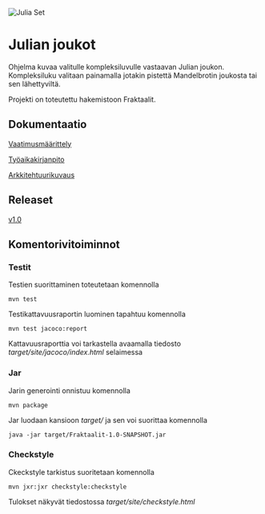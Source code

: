 ![Julia Set](https://github.com/oskarTom/ot-harjoitustyo/blob/master/images/Julia%202.png)

# Julian joukot
Ohjelma kuvaa valitulle kompleksiluvulle vastaavan Julian joukon. Kompleksiluku valitaan painamalla jotakin pistettä Mandelbrotin joukosta tai sen lähettyviltä.

Projekti on toteutettu hakemistoon Fraktaalit.

## Dokumentaatio
[Vaatimusmäärittely](https://github.com/oskarTom/ot-harjoitustyo/blob/master/Dokumentointi/Vaatimusmaarittely.md)

[Työaikakirjanpito](https://github.com/oskarTom/ot-harjoitustyo/blob/master/Dokumentointi/tuntikirjanpito.md)

[Arkkitehtuurikuvaus](https://github.com/oskarTom/ot-harjoitustyo/blob/master/Dokumentointi/arkkitehtuuri.md)

## Releaset
[v1.0](https://github.com/oskarTom/ot-harjoitustyo/releases/tag/v1.0)

## Komentorivitoiminnot
### Testit
Testien suorittaminen toteutetaan komennolla

    mvn test
Testikattavuusraportin luominen tapahtuu komennolla

    mvn test jacoco:report
Kattavuusraporttia voi tarkastella avaamalla tiedosto *target/site/jacoco/index.html* selaimessa
### Jar
Jarin generointi onnistuu komennolla

    mvn package
    
Jar luodaan kansioon *target/* ja sen voi suorittaa komennolla

    java -jar target/Fraktaalit-1.0-SNAPSHOT.jar
### Checkstyle
Ckeckstyle tarkistus suoritetaan komennolla

    mvn jxr:jxr checkstyle:checkstyle
Tulokset näkyvät tiedostossa *target/site/checkstyle.html*
